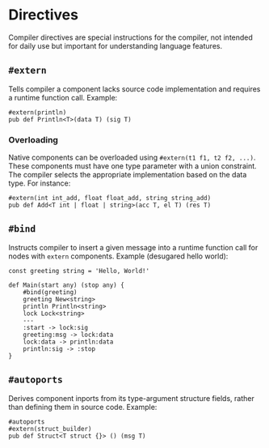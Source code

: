 # Directives

Compiler directives are special instructions for the compiler, not intended for daily use but important for understanding language features.

## `#extern`

Tells compiler a component lacks source code implementation and requires a runtime function call. Example:

```neva
#extern(println)
pub def Println<T>(data T) (sig T)
```

### Overloading

Native components can be overloaded using `#extern(t1 f1, t2 f2, ...)`. These components must have one type parameter with a union constraint. The compiler selects the appropriate implementation based on the data type. For instance:

```neva
#extern(int int_add, float float_add, string string_add)
pub def Add<T int | float | string>(acc T, el T) (res T)
```

## `#bind`

Instructs compiler to insert a given message into a runtime function call for nodes with `extern` components. Example (desugared hello world):

```neva
const greeting string = 'Hello, World!'

def Main(start any) (stop any) {
	#bind(greeting)
	greeting New<string>
	println Println<string>
	lock Lock<string>
	---
	:start -> lock:sig
	greeting:msg -> lock:data
	lock:data -> println:data
	println:sig -> :stop
}
```

## `#autoports`

Derives component inports from its type-argument structure fields, rather than defining them in source code. Example:

```neva
#autoports
#extern(struct_builder)
pub def Struct<T struct {}> () (msg T)
```
